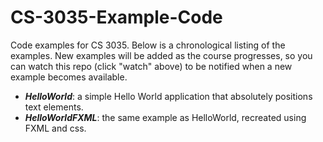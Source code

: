 # CS-3035-Example-Code

Code examples for CS 3035. Below is a chronological listing of the examples. New examples will be added as the course progresses, so you can watch this repo (click "watch" above) to be notified 
when a new example becomes available. 

 * ***HelloWorld***: a simple Hello World application that absolutely positions text elements.
 * ***HelloWorldFXML***: the same example as HelloWorld, recreated using FXML and css.
 
